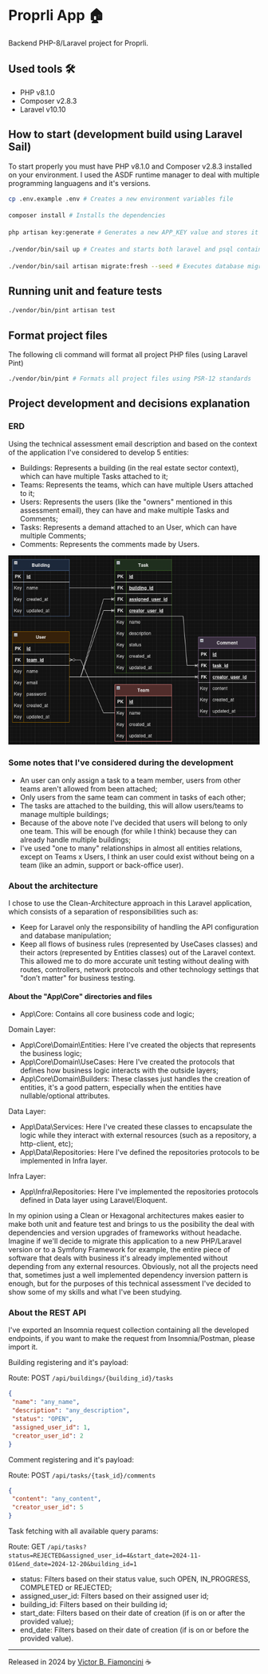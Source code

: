# Proprli App 🏠

Backend PHP-8/Laravel project for Proprli.

## Used tools 🛠️

- PHP v8.1.0
- Composer v2.8.3
- Laravel v10.10

## How to start (development build using Laravel Sail)

To start properly you must have PHP v8.1.0 and Composer v2.8.3 installed on your environment. I used the ASDF runtime manager to deal with multiple programming languagens and it's versions.

```bash
cp .env.example .env # Creates a new environment variables file

composer install # Installs the dependencies

php artisan key:generate # Generates a new APP_KEY value and stores it in .env

./vendor/bin/sail up # Creates and starts both laravel and psql containers using Sail

./vendor/bin/sail artisan migrate:fresh --seed # Executes database migrations and triggers the seeders
```

## Running unit and feature tests

```bash
./vendor/bin/pint artisan test
```

## Format project files

The following cli command will format all project PHP files (using Laravel Pint)

```bash
./vendor/bin/pint # Formats all project files using PSR-12 standards
```

## Project development and decisions explanation

### ERD

Using the technical assessment email description and based on the context of the application I've considered to develop 5 entities:

- Buildings: Represents a building (in the real estate sector context), which can have multiple Tasks attached to it;
- Teams: Represents the teams, which can have multiple Users attached to it;
- Users: Represents the users (like the "owners" mentioned in this assessment email), they can have and make multiple Tasks and Comments;
- Tasks: Represents a demand attached to an User, which can have multiple Comments;
- Comments: Represents the comments made by Users.

![Project ERD](./.github/ERD.png)

### Some notes that I've considered during the development

- An user can only assign a task to a team member, users from other teams aren't allowed from been attached;
- Only users from the same team can comment in tasks of each other;
- The tasks are attached to the building, this will allow users/teams to manage multiple buildings;
- Because of the above note I've decided that users will belong to only one team. This will be enough (for while I think) because they can already handle multiple buildings;
- I've used "one to many" relationships in almost all entities relations, except on Teams x Users, I think an user could exist without being on a team (like an admin, support or back-office user).

### About the architecture

I chose to use the Clean-Architecture approach in this Laravel application, which consists of a separation of responsibilities such as:

- Keep for Laravel only the responsibility of handling the API configuration and database manipulation;
- Keep all flows of business rules (represented by UseCases classes) and their actors (represented by Entities classes) out of the Laravel context. This allowed me to do more accurate unit testing without dealing with routes, controllers, network protocols and other technology settings that "don’t matter" for business testing.

#### About the "App\Core" directories and files

- App\Core: Contains all core business code and logic;

Domain Layer:

- App\Core\Domain\Entities: Here I've created the objects that represents the business logic;
- App\Core\Domain\UseCases: Here I've created the protocols that defines how business logic interacts with the outside layers;
- App\Core\Domain\Builders: These classes just handles the creation of entities, it's a good pattern, especially when the entities have nullable/optional attributes.

Data Layer:

- App\Data\Services: Here I've created these classes to encapsulate the logic while they interact with external resources (such as a repository, a http-client, etc);
- App\Data\Repositories: Here I've defined the repositories protocols to be implemented in Infra layer.

Infra Layer:

- App\Infra\Repositories: Here I've implemented the repositories protocols defined in Data layer using Laravel/Eloquent.

In my opinion using a Clean or Hexagonal architectures makes easier to make both unit and feature test and brings to us the posibility the deal with dependencies and version upgrades of frameworks without headache. Imagine if we'll decide to migrate this application to a new PHP/Laravel version or to a Symfony Framework for example, the entire piece of software that deals with business it's already implemented without depending from any external resources. Obviously, not all the projects need that, sometimes just a well implemented dependency inversion pattern is enough, but for the purposes of this technical assessment I've decided to show some of my skills and what I've been studying.

### About the REST API

I've exported an Insomnia request collection containing all the developed endpoints, if you want to make the request from Insomnia/Postman, please import it.

Building registering and it's payload:

Route: POST `/api/buildings/{building_id}/tasks`

```json
{
 "name": "any_name",
 "description": "any_description",
 "status": "OPEN",
 "assigned_user_id": 1,
 "creator_user_id": 2
}
```

Comment registering and it's payload:

Route: POST `/api/tasks/{task_id}/comments`

```json
{
 "content": "any_content",
 "creator_user_id": 5
}
```

Task fetching with all available query params:

Route: GET `/api/tasks?status=REJECTED&assigned_user_id=4&start_date=2024-11-01&end_date=2024-12-20&building_id=1`

- status: Filters based on their status value, such OPEN, IN_PROGRESS, COMPLETED or REJECTED;
- assigned_user_id: Filters based on their assigned user id;
- building_id: Filters based on their building id;
- start_date: Filters based on their date of creation (if is on or after the provided value);
- end_date: Filters based on their date of creation (if is on or before the provided value).

----------
Released in 2024 by [Victor B. Fiamoncini](https://github.com/Victor-Fiamoncini) ☕
